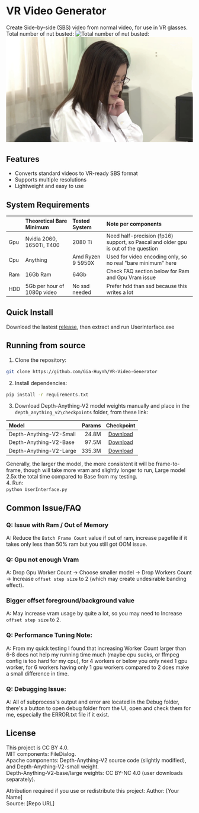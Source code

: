# VR Video Generator
Create Side-by-side (SBS) video from normal video, for use in VR glasses.  
Total number of nut busted:  ![Total number of nut busted: ](https://img.shields.io/github/stars/Gia-Huynh/VR-Video-Generator)  
![Left and Right alternating](GithubResources/ezgif.com-webp-maker.webp "Demo gif with left and right eye image alternating")

## Features
- Converts standard videos to VR-ready SBS format
- Supports multiple resolutions
- Lightweight and easy to use

## System Requirements

| 			 | Theoretical Bare Minimum   | Tested System 	| Note per components |
|:---------|:-----------------------|:-------------|:------------------|
| Gpu 		 | Nvidia 2060, 1650Ti, T400  | 2080 Ti		 	| Need half-precision (fp16) support, so Pascal and older gpu is out of the question|
| Cpu 		 | Anything 				  | Amd Ryzen 9 5950X| Used for video encoding only, so no real "bare minimum" here|
| Ram 		 | 16Gb Ram 				  | 64Gb 		 	| Check FAQ section below for Ram and Gpu Vram issue  |
| HDD		 | 5Gb per hour of 1080p video| No ssd needed   | Prefer hdd than ssd because this writes a lot  |

## Quick Install 
Download the lastest [release](https://github.com/Gia-Huynh/VR-Video-Generator/releases), then extract and run UserInterface.exe
## Running from source
1. Clone the repository:
```bash
git clone https://github.com/Gia-Huynh/VR-Video-Generator
```
2. Install dependencies:
```bash
pip install -r requirements.txt
```
3. Download Depth-Anything-V2 model weights manually and place in the ```depth_anything_v2\checkpoints``` folder, from these link:

| Model | Params | Checkpoint |
|:-|-:|:-:|
| Depth-Anything-V2-Small | 24.8M | [Download](https://huggingface.co/depth-anything/Depth-Anything-V2-Small/resolve/main/depth_anything_v2_vits.pth?download=true) |
| Depth-Anything-V2-Base | 97.5M | [Download](https://huggingface.co/depth-anything/Depth-Anything-V2-Base/resolve/main/depth_anything_v2_vitb.pth?download=true) |
| Depth-Anything-V2-Large | 335.3M | [Download](https://huggingface.co/depth-anything/Depth-Anything-V2-Large/resolve/main/depth_anything_v2_vitl.pth?download=true) |

Generally, the larger the model, the more consistent it will be frame-to-frame, though will take more vram and slightly longer to run, Large model 2.5x the total time compared to Base from my testing.  
4. Run:  
```python UserInterface.py```

## Common Issue/FAQ
### Q: Issue with Ram / Out of Memory
A: Reduce the ```Batch Frame Count``` value if out of ram, increase pagefile if it takes only less than 50% ram but you still got OOM issue.
### Q: Gpu not enough Vram
A: Drop Gpu Worker Count -> Choose smaller model -> Drop Workers Count -> Increase ```offset step size``` to 2 (which may create undesirable banding effect).
### Bigger offset foreground/background value
A: May increase vram usage by quite a lot, so you may need to Increase ```offset step size``` to 2.
### Q: Performance Tuning Note:
A: From my quick testing I found that increasing Worker Count larger than 6-8 does not help my running time much (maybe cpu sucks, or ffmpeg config is too hard for my cpu), for 4 workers or below you only need 1 gpu worker, for 6 workers having only 1 gpu workers compared to 2 does make a small difference in time.
### Q: Debugging Issue:
A: All of subprocess's output and error are located in the Debug folder, there's a button to open debug folder from the UI, open and check them for me, especially the ERROR.txt file if it exist.
## License
This project is CC BY 4.0.  
MIT components: FileDialog.  
Apache components: Depth-Anything-V2 source code (slightly modified), and Depth-Anything-V2-small weight.  
Depth-Anything-V2-base/large weights: CC BY-NC 4.0 (user downloads separately).

Attribution required if you use or redistribute this project:
Author: [Your Name]  
Source: [Repo URL]